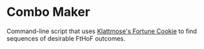 Combo Maker
===========

Command-line script that uses [Klattmose's Fortune Cookie](https://klattmose.github.io/CookieClicker/FortuneCookie.js)
to find sequences of desirable FtHoF outcomes.

